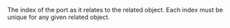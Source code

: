 The index of the port as it relates to the related object. Each index must be unique for any given related object.